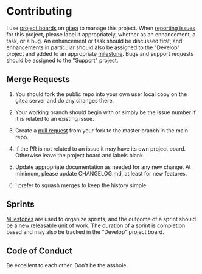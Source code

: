 # Contributing

I use [project boards](https://git.gnutelephony.org/babylon/projects) on
[gitea](https://git.gnutelephony.org/babylon) to manage this project. When
[reporting issues](https://git.gnutelephony.org/babylon/issues/new) for this
project, please label it appropriately, whether as an enhancement, a task, or
a bug. An enhancement or task should be discussed first, and enhancements in
particular should also be assigned to the "Develop" project and added to an
appropriate [milestone](https://git.gnutelephony.org/babylon/milestones).
Bugs and support requests should be assigned to the "Support" project.

## Merge Requests

1. You should fork the public repo into your own user local copy on the
   gitea server and do any changes there.

2. Your working branch should begin with or simply be the issue number if it
   is related to an existing issue.

3. Create a [pull request](https://git.gnutelephony.org/babylon/pulls) from
   your fork to the master branch in the main repo.

4. If the PR is not related to an issue it may have its own project board.
   Otherwise leave the project board and labels blank.

5. Update appropriate documentation as needed for any new change. At minimum,
   please update CHANGELOG.md, at least for new features.

6. I prefer to squash merges to keep the history simple.

## Sprints

[Milestones](https://git.gnutelephony.org/babylon/milestones) are used to
organize sprints, and the outcome of a sprint should be a new releasable unit
of work. The duration of a sprint is completion based and may also be tracked
in the "Develop" project board.

## Code of Conduct

Be excellent to each other.  Don't be the asshole.

